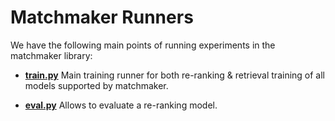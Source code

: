# Matchmaker Runners

We have the following main points of running experiments in the matchmaker library:

- **[train.py](train.py)** Main training runner for both re-ranking & retrieval training of all models supported by matchmaker.

- **[eval.py](eval.py)** Allows to evaluate a re-ranking model. 


